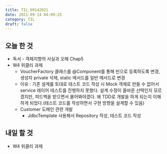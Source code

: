 ```yaml
---
title: TIL_09142021
date: 2021-09-14 04:09:25
category: TIL
draft: false
---
```


## 오늘 한 것

- 독서 - 객체지향의 사실과 오해 Chap5
- W4 위클리 과제
  - VoucherFactory 클래스를 @Component를 통해 빈으로 등록하도록 변경, 생성자 private 삭제, static 메서드를 일반 메서드로 변경
  - 이유 : 기존 설계를 토대로 테스트 코드 작성 시 Mock 객체로 만들 수 없어서 service 레이어 테스트를 진행하지 못했다. 설계 수정이 올바른 선택인지 모르겠지만, 피드백을 받으면서 물어봐야겠다. 왜 TDD로 개발을 하게 되는지 이해하게 되었다.(테스트 코드를 작성하면서 구현 방향을 설계할 수 있음)
  - Customer 도메인 관련 개발
    - JdbcTemplate 사용해서 Repository 작성, 테스트 코드 작성

## 내일 할 것

- W4 위클리 과제